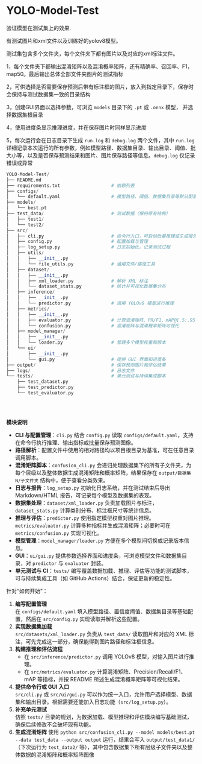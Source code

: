# YOLO-Model-Test
验证模型在测试集上的效果.

有测试图片和xml文件以及训练好的yolov8模型。

测试集包含多个文件夹，每个文件夹下都有图片以及对应的xml标注文件。

1，每个文件夹下都输出混淆矩阵以及混淆概率矩阵，还有精确率、召回率、F1，map50。最后输出总体全部文件夹图片的测试指标

2，可供选择是否需要保存预测后带有标注框的图片，放入到指定目录下，保存时会保持与测试数据集一致的目录结构

3，创建GUI界面以选择参数，可浏览 ``models`` 目录下的 ``.pt`` 或 ``.onnx`` 模型，
   并选择数据集根目录

4，使用进度条显示推理进度，并在保存图片时同样显示进度

5，每次运行会在日志目录下生成 ``run.log`` 和 ``debug.log`` 两个文件，其中 ``run.log``
详细记录本次运行的所有参数，例如模型路径、数据集目录、输出目录、阈值、批大小等，以及是否保存预测结果和图片、图片保存路径等信息。``debug.log`` 仅记录错误或异常

```python
YOLO-Model-Test/
├── README.md
├── requirements.txt                   # 依赖列表
├── configs/
│   └── default.yaml                   # 模型路径、阈值、数据集目录等默认配置
├── models/
│   └── best.pt
├── test_data/                         # 测试数据（保持原有结构）
│   ├── test1/
│   └── test2/
├── src/
│   ├── cli.py                         # 命令行入口，可启动批量推理或生成报告
│   ├── config.py                      # 配置加载与管理
│   ├── log_setup.py                   # 日志初始化，记录测试过程
│   ├── utils/
│   │   ├── __init__.py
│   │   └── file_utils.py              # 通用文件/路径工具
│   ├── dataset/
│   │   ├── __init__.py
│   │   ├── xml_loader.py              # 解析 XML 标注
│   │   └── dataset_stats.py           # 统计并可视化数据集分布
│   ├── inference/
│   │   ├── __init__.py
│   │   └── predictor.py               # 调用 YOLOv8 模型进行推理
│   ├── metrics/
│   │   ├── __init__.py
│   │   ├── evaluator.py               # 计算混淆矩阵、PR/F1、mAP@[.5:.95] 等
│   │   └── confusion.py               # 混淆矩阵与混淆概率矩阵可视化
│   ├── model_manager/
│   │   ├── __init__.py
│   │   └── loader.py                  # 管理多个模型权重和版本
│   └── ui/
│       ├── __init__.py
│       └── gui.py                     # 提供 GUI 界面和进度条
├── output/                            # 保存预测图片和评估结果
├── logs/                              # 日志文件
└── tests/                             # 单元测试与持续集成脚本
    ├── test_dataset.py
    ├── test_predictor.py
    └── test_evaluator.py
    
    
    
```

**模块说明**

- **CLI 与配置管理**：`cli.py` 结合 `config.py` 读取 `configs/default.yaml`，支持在命令行执行推理、输出指标或批量保存预测图像。
- **路径解析**：配置文件中使用的相对路径均以项目根目录为基准，可在任意目录调用脚本。
- **混淆矩阵脚本**：`confusion_cli.py` 会递归处理数据集下的所有子文件夹，为每个层级以及整体数据生成混淆矩阵和概率矩阵，结果保存在 `output/数据集N/子文件夹` 结构中，便于查看分类效果。
- **日志与报告**：`log_setup.py` 初始化日志系统，并在测试结束后导出 Markdown/HTML 报告，可记录每个模型及数据集的表现。
- **数据集处理**：`dataset/xml_loader.py` 负责加载图片与标注，`dataset_stats.py` 计算类别分布、标注框尺寸等统计信息。
- **推理与评估**：`predictor.py` 使用指定模型权重对图片推理。`metrics/evaluator.py` 计算多种指标并生成混淆矩阵；必要时可在 `metrics/confusion.py` 实现可视化。
- **模型管理**：`model_manager/loader.py` 方便在多个模型间切换或记录版本信息。
- **GUI**：`ui/gui.py` 提供参数选择界面和进度条，可浏览模型文件和数据集目录，对 `predictor` 与 `evaluator` 封装。
- **单元测试与 CI**：`tests/` 编写覆盖数据加载、推理、评估等功能的测试脚本，可与持续集成工具（如 GitHub Actions）结合，保证更新的稳定性。

针对“如何开始”：

1. **编写配置管理**  
   在 `configs/default.yaml` 填入模型路径、置信度阈值、数据集目录等基础配置，然后在 `src/config.py` 实现读取并解析这些配置。
2. **实现数据集加载**  
   `src/datasets/xml_loader.py` 负责从 `test_data/` 读取图片和对应的 XML 标注，可先完成这一部分，确保能得到图片路径和标注框信息。
3. **构建推理和评估流程**  
   - 在 `src/inference/predictor.py` 调用 YOLOv8 模型，对输入图片进行推理。  
   - 在 `src/metrics/evaluator.py` 计算混淆矩阵、Precision/Recall/F1、mAP 等指标，并按 README 所述生成混淆概率矩阵等可视化结果。
4. **提供命令行或 GUI 入口**  
   `src/cli.py` 或 `src/ui/gui.py` 可以作为统一入口，允许用户选择模型、数据集和输出目录。根据需要还能加入日志功能（`src/log_setup.py`）。
5. **补充单元测试**  
   仿照 `tests/` 目录的规划，为数据加载、模型推理和评估模块编写基础测试，确保后续修改不会破坏现有功能。
6. **生成混淆矩阵**
使用 `python src/confusion_cli.py --model models/best.pt --data test_data --output output` 运行，结果会写入 `output/test_data1/`（下次运行为 `test_data2/` 等），其中包含数据集下所有层级子文件夹以及整体数据的混淆矩阵和概率矩阵图像